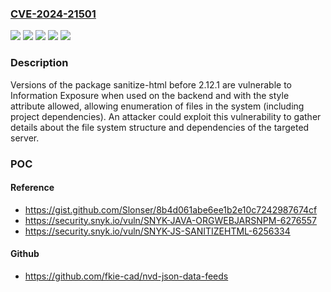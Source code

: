 ### [CVE-2024-21501](https://cve.mitre.org/cgi-bin/cvename.cgi?name=CVE-2024-21501)
![](https://img.shields.io/static/v1?label=Product&message=org.webjars.npm%3Asanitize-html&color=blue)
![](https://img.shields.io/static/v1?label=Product&message=sanitize-html&color=blue)
![](https://img.shields.io/static/v1?label=Version&message=0%3C%20*%20&color=brighgreen)
![](https://img.shields.io/static/v1?label=Version&message=0%3C%202.12.1%20&color=brighgreen)
![](https://img.shields.io/static/v1?label=Vulnerability&message=Information%20Exposure&color=brighgreen)

### Description

Versions of the package sanitize-html before 2.12.1 are vulnerable to Information Exposure when used on the backend and with the style attribute allowed, allowing enumeration of files in the system (including project dependencies). An attacker could exploit this vulnerability to gather details about the file system structure and dependencies of the targeted server.

### POC

#### Reference
- https://gist.github.com/Slonser/8b4d061abe6ee1b2e10c7242987674cf
- https://security.snyk.io/vuln/SNYK-JAVA-ORGWEBJARSNPM-6276557
- https://security.snyk.io/vuln/SNYK-JS-SANITIZEHTML-6256334

#### Github
- https://github.com/fkie-cad/nvd-json-data-feeds

